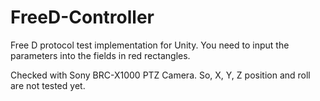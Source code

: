 # FreeD-Controller

Free D protocol test implementation for Unity.
You need to input the parameters into the fields in red rectangles.

Checked with Sony BRC-X1000 PTZ Camera. So, X, Y, Z position and roll are not tested yet.
 